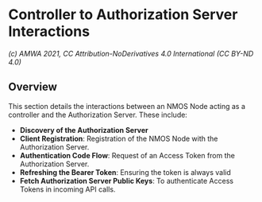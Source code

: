 
# Controller to Authorization Server Interactions  
_(c) AMWA 2021, CC Attribution-NoDerivatives 4.0 International (CC BY-ND 4.0)_
## Overview
This section details the interactions between an NMOS Node acting as a controller and the Authorization Server. These include:

 - **Discovery of the Authorization Server**
 - **Client Registration**: Registration of the NMOS Node with the Authorization Server.
 - **Authentication Code Flow**: Request of an Access Token from the Authorization Server.
 - **Refreshing the Bearer Token**: Ensuring the token is always valid 
- **Fetch Authorization Server Public Keys**: To authenticate Access Tokens in incoming API calls.

<!--stackedit_data:
eyJkaXNjdXNzaW9ucyI6eyJlcmpIR25ETHBsbEJuRTZoIjp7In
RleHQiOiIjIENvbnRyb2xsZXIgdG8gQXV0aG9yaXphdGlvbiBT
ZXJ2ZXIgSW50ZXJhY3Rpb25zIiwic3RhcnQiOjEsImVuZCI6NT
B9fSwiY29tbWVudHMiOnsiVFQ4TDBZbmF3V0kwOVhiSiI6eyJk
aXNjdXNzaW9uSWQiOiJlcmpIR25ETHBsbEJuRTZoIiwic3ViIj
oiZ2g6NjQ0MTAxMTkiLCJ0ZXh0IjoiTm90IG11Y2ggbW9yZSB3
b3JrIHRvIGluY2x1ZGUgdGhpcyBzZWN0aW9uIC0gcmVtb3Zlcy
BuZWVkIGZvciBzZXBhcmF0ZSBndWlkZSIsImNyZWF0ZWQiOjE2
MTI4Njk0MzMwNjZ9fSwiaGlzdG9yeSI6WzE1MDMzMzQ3MjAsND
UxMzY4MDgxXX0=
-->